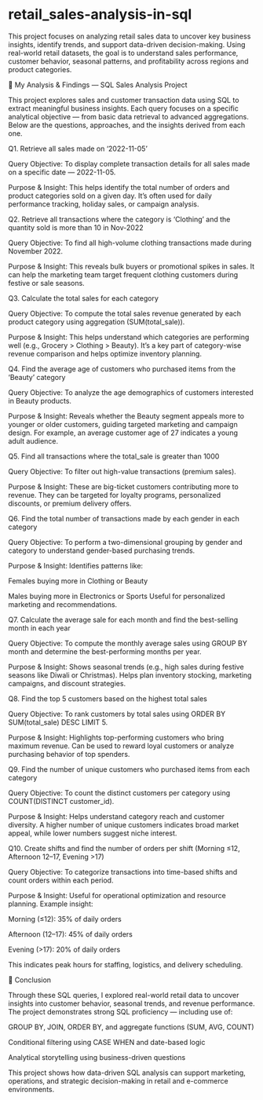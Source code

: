 # retail_sales-analysis-in-sql
This project focuses on analyzing retail sales data to uncover key business insights, identify trends, and support data-driven decision-making. Using real-world retail datasets, the goal is to understand sales performance, customer behavior, seasonal patterns, and profitability across regions and product categories.

🧠 My Analysis & Findings — SQL Sales Analysis Project

This project explores sales and customer transaction data using SQL to extract meaningful business insights.
Each query focuses on a specific analytical objective — from basic data retrieval to advanced aggregations.
Below are the questions, approaches, and the insights derived from each one.

Q1. Retrieve all sales made on ‘2022-11-05’

Query Objective:
To display complete transaction details for all sales made on a specific date — 2022-11-05.

Purpose & Insight:
This helps identify the total number of orders and product categories sold on a given day.
It’s often used for daily performance tracking, holiday sales, or campaign analysis.

Q2. Retrieve all transactions where the category is ‘Clothing’ and the quantity sold is more than 10 in Nov-2022

Query Objective:
To find all high-volume clothing transactions made during November 2022.

Purpose & Insight:
This reveals bulk buyers or promotional spikes in sales.
It can help the marketing team target frequent clothing customers during festive or sale seasons.

Q3. Calculate the total sales for each category

Query Objective:
To compute the total sales revenue generated by each product category using aggregation (SUM(total_sale)).

Purpose & Insight:
This helps understand which categories are performing well (e.g., Grocery > Clothing > Beauty).
It’s a key part of category-wise revenue comparison and helps optimize inventory planning.

Q4. Find the average age of customers who purchased items from the ‘Beauty’ category

Query Objective:
To analyze the age demographics of customers interested in Beauty products.

Purpose & Insight:
Reveals whether the Beauty segment appeals more to younger or older customers, guiding targeted marketing and campaign design.
For example, an average customer age of 27 indicates a young adult audience.

Q5. Find all transactions where the total_sale is greater than 1000

Query Objective:
To filter out high-value transactions (premium sales).

Purpose & Insight:
These are big-ticket customers contributing more to revenue.
They can be targeted for loyalty programs, personalized discounts, or premium delivery offers.

Q6. Find the total number of transactions made by each gender in each category

Query Objective:
To perform a two-dimensional grouping by gender and category to understand gender-based purchasing trends.

Purpose & Insight:
Identifies patterns like:

Females buying more in Clothing or Beauty

Males buying more in Electronics or Sports
Useful for personalized marketing and recommendations.

Q7. Calculate the average sale for each month and find the best-selling month in each year

Query Objective:
To compute the monthly average sales using GROUP BY month and determine the best-performing months per year.

Purpose & Insight:
Shows seasonal trends (e.g., high sales during festive seasons like Diwali or Christmas).
Helps plan inventory stocking, marketing campaigns, and discount strategies.

Q8. Find the top 5 customers based on the highest total sales

Query Objective:
To rank customers by total sales using ORDER BY SUM(total_sale) DESC LIMIT 5.

Purpose & Insight:
Highlights top-performing customers who bring maximum revenue.
Can be used to reward loyal customers or analyze purchasing behavior of top spenders.

Q9. Find the number of unique customers who purchased items from each category

Query Objective:
To count the distinct customers per category using COUNT(DISTINCT customer_id).

Purpose & Insight:
Helps understand category reach and customer diversity.
A higher number of unique customers indicates broad market appeal, while lower numbers suggest niche interest.

Q10. Create shifts and find the number of orders per shift (Morning ≤12, Afternoon 12–17, Evening >17)

Query Objective:
To categorize transactions into time-based shifts and count orders within each period.

Purpose & Insight:
Useful for operational optimization and resource planning.
Example insight:

Morning (≤12): 35% of daily orders

Afternoon (12–17): 45% of daily orders

Evening (>17): 20% of daily orders

This indicates peak hours for staffing, logistics, and delivery scheduling.




🧾 Conclusion

Through these SQL queries, I explored real-world retail data to uncover insights into customer behavior, seasonal trends, and revenue performance.
The project demonstrates strong SQL proficiency — including use of:

GROUP BY, JOIN, ORDER BY, and aggregate functions (SUM, AVG, COUNT)

Conditional filtering using CASE WHEN and date-based logic

Analytical storytelling using business-driven questions

This project shows how data-driven SQL analysis can support marketing, operations, and strategic decision-making in retail and e-commerce environments.
